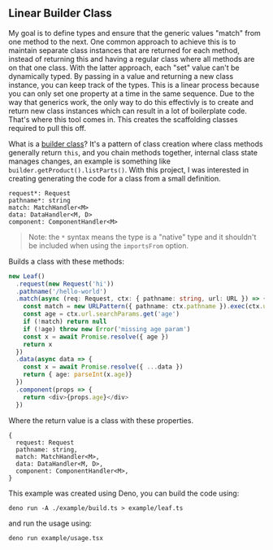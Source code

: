 ## Linear Builder Class

My goal is to define types and ensure that the generic values "match" from one method to the next. One common approach to achieve this is to maintain separate class instances that are returned for each method, instead of returning this and having a regular class where all methods are on that one class. With the latter approach, each "set" value can't be dynamically typed. By passing in a value and returning a new class instance, you can keep track of the types. This is a linear process because you can only set one property at a time in the same sequence. Due to the way that generics work, the only way to do this effectivly is to create and return new class instances which can result in a lot of boilerplate code. That's where this tool comes in. This creates the scaffolding classes required to pull this off.

What is a [builder class](https://refactoring.guru/design-patterns/builder/typescript/example)? It's a pattern of class creation where class methods generally return `this`, and you chain methods together, internal class state manages changes, an example is something like `builder.getProduct().listParts()`. With this project, I was interested in creating generating the code for a class from a small definition. 

```
request*: Request
pathname*: string
match: MatchHandler<M>
data: DataHandler<M, D>
component: ComponentHandler<M>
```

> Note: the `*` syntax means the type is a "native" type and it shouldn't be included when using the `importsFrom` option.

Builds a class with these methods:

```ts
new Leaf()
  .request(new Request('hi'))  
  .pathname('/hello-world')
  .match(async (req: Request, ctx: { pathname: string, url: URL }) => {
    const match = new URLPattern({ pathname: ctx.pathname }).exec(ctx.url.pathname)
    const age = ctx.url.searchParams.get('age')
    if (!match) return null
    if (!age) throw new Error('missing age param')
    const x = await Promise.resolve({ age })
    return x
  })
  .data(async data => {
    const x = await Promise.resolve({ ...data })
    return { age: parseInt(x.age)}
  })
  .component(props => {
    return <div>{props.age}</div>
  })
```

Where the return value is a class with these properties.

```
{
  request: Request
  pathname: string,
  match: MatchHandler<M>,
  data: DataHandler<M, D>,
  component: ComponentHandler<M>,
}
```

This example was created using Deno, you can build the code using:

```
deno run -A ./example/build.ts > example/leaf.ts
```

and run the usage using:

```
deno run example/usage.tsx
```